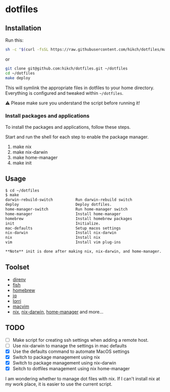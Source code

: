 # dotfiles

## Installation

Run this:

``` sh
sh -c "$(curl -fsSL https://raw.githubusercontent.com/hikch/dotfiles/main/bootstrap.sh)"
```

or

``` sh
git clone git@github.com:hikch/dotfiles.git ~/dotfiles
cd ~/dotfiles
make deploy

```

This will symlink the appropriate files in dotfiles to your home directory.
Everything is configured and tweaked within `~/dotfiles`.

⚠️  Please make sure you understand the script before running it!

### Install packages and applications

To install the packages and applications, follow these steps.

Start and run the shell for each step to enable the package manager.

1. make nix
1. make nix-darwin
1. make home-manager
1. make init

## Usage

``` sh
$ cd ~/dotfiles
$ make
darwin-rebuild-switch          Run darwin-rebuild switch
deploy                         Deploy dotfiles.
home-manager-switch            Run home-manager switch
home-manager                   Install home-manager
homebrew                       Install homebrew packages
init                           Initialize.
mac-defaults                   Setup macos settings
nix-darwin                     Install nix-darwin
nix                            Install nix
vim                            Install vim plug-ins

**Note** init is done after making nix, nix-darwin, and home-manager.
```

## Toolset

- [direnv](https://github.com/direnv/direnv)
- [fish](https://fishshell.com)
- [homebrew](https://brew.sh)
- [jq](https://stedolan.github.io/jq/)
- [lorri](https://github.com/nix-community/lorri)
- [macvim](https://macvim-dev.github.io/macvim/)
- [nix](https://nixos.org), [nix-darwin](https://github.com/LnL7/nix-darwin), [home-manager](https://github.com/nix-community/home-manager)
and more...

## TODO

- [ ] Make script for creating ssh settings when adding a remote host.
- [ ] Use nix-darwin to manage the settings in mac defaults
- [x] Use the defaults command to automate MacOS settings
- [x] Switch to package management using nix
- [x] Switch to package management using nix-darwin
- [x] Seitch to dotfiles management using nix home-manager

I am wondering whether to manage dot files with nix.
If I can't install nix at my work place, it is easier to use the current script.
